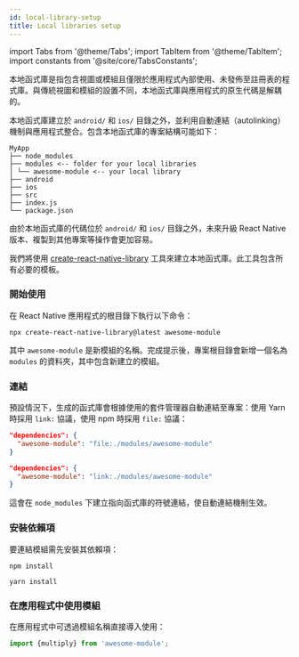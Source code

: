 ```yaml
---
id: local-library-setup
title: Local libraries setup
---
```


import Tabs from '@theme/Tabs'; import TabItem from '@theme/TabItem'; import constants from '@site/core/TabsConstants';

本地函式庫是指包含視圖或模組且僅限於應用程式內部使用、未發佈至註冊表的程式庫。與傳統視圖和模組的設置不同，本地函式庫與應用程式的原生代碼是解耦的。

本地函式庫建立於 `android/` 和 `ios/` 目錄之外，並利用自動連結（autolinking）機制與應用程式整合。包含本地函式庫的專案結構可能如下：

```plaintext
MyApp
├── node_modules
├── modules <-- folder for your local libraries
│ └── awesome-module <-- your local library
├── android
├── ios
├── src
├── index.js
└── package.json
```

由於本地函式庫的代碼位於 `android/` 和 `ios/` 目錄之外，未來升級 React Native 版本、複製到其他專案等操作會更加容易。

我們將使用 [create-react-native-library](https://callstack.github.io/react-native-builder-bob/create) 工具來建立本地函式庫。此工具包含所有必要的模板。

### 開始使用

在 React Native 應用程式的根目錄下執行以下命令：

```shell
npx create-react-native-library@latest awesome-module
```

其中 `awesome-module` 是新模組的名稱。完成提示後，專案根目錄會新增一個名為 `modules` 的資料夾，其中包含新建立的模組。

### 連結

預設情況下，生成的函式庫會根據使用的套件管理器自動連結至專案：使用 Yarn 時採用 `link:` 協議，使用 npm 時採用 `file:` 協議：

<Tabs groupId="package-manager" queryString defaultValue={constants.defaultPackageManager} values={constants.packageManagers}>

<TabItem value="npm">

```json
"dependencies": {
  "awesome-module": "file:./modules/awesome-module"
}
```

</TabItem>
<TabItem value="yarn">

```json
"dependencies": {
  "awesome-module": "link:./modules/awesome-module"
}
```

</TabItem>
</Tabs>

這會在 `node_modules` 下建立指向函式庫的符號連結，使自動連結機制生效。

### 安裝依賴項

要連結模組需先安裝其依賴項：

<Tabs groupId="package-manager" queryString defaultValue={constants.defaultPackageManager} values={constants.packageManagers}>

<TabItem value="npm">

```shell
npm install
```

</TabItem>
<TabItem value="yarn">

```shell
yarn install
```

</TabItem>
</Tabs>

### 在應用程式中使用模組

在應用程式中可透過模組名稱直接導入使用：

```js
import {multiply} from 'awesome-module';
```